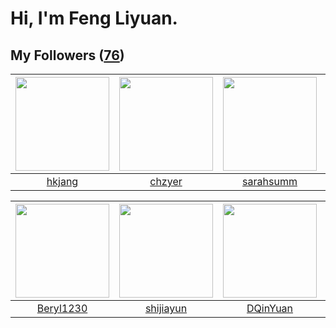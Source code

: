 # Hi, I'm Feng Liyuan.

## My Followers ([76](https://github.com/SunRunAway?tab=followers))

| <img src="https://avatars0.githubusercontent.com/u/3069493?v=4" width="150" height="150" /> | <img src="https://avatars0.githubusercontent.com/u/1464115?v=4" width="150" height="150" /> | <img src="https://avatars2.githubusercontent.com/u/5827851?v=4" width="150" height="150" /> | <img src="https://avatars3.githubusercontent.com/u/1506474?v=4" width="150" height="150" /> |
| :-----------------------------------------------------------------------------------------: | :-----------------------------------------------------------------------------------------: | :-----------------------------------------------------------------------------------------: | :-----------------------------------------------------------------------------------------: |
|                             [hkjang](https://github.com/hkjang)                             |                             [chzyer](https://github.com/chzyer)                             |                          [sarahsumm](https://github.com/sarahsumm)                          |                          [tcmichael](https://github.com/tcmichael)                          |

| <img src="https://avatars2.githubusercontent.com/u/23115833?v=4" width="150" height="150" /> | <img src="https://avatars0.githubusercontent.com/u/566037?v=4" width="150" height="150" /> | <img src="https://avatars1.githubusercontent.com/u/23725000?v=4" width="150" height="150" /> | <img src="https://avatars0.githubusercontent.com/u/2173670?v=4" width="150" height="150" /> |
| :------------------------------------------------------------------------------------------: | :----------------------------------------------------------------------------------------: | :------------------------------------------------------------------------------------------: | :-----------------------------------------------------------------------------------------: |
|                           [Beryl1230](https://github.com/Beryl1230)                          |                          [shijiayun](https://github.com/shijiayun)                         |                            [DQinYuan](https://github.com/DQinYuan)                           |                         [wonderflow](https://github.com/wonderflow)                         |